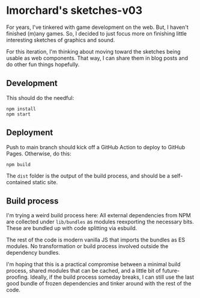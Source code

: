 # lmorchard's sketches-v03

For years, I've tinkered with game development on the web. But, I haven't finished (m)any games. So, I decided to just focus more on finishing little interesting sketches of graphics and sound.

For this iteration, I'm thinking about moving toward the sketches being usable as web components. That way, I can share them in blog posts and do other fun things hopefully.

## Development

This should do the needful:
```
npm install
npm start
```

## Deployment

Push to main branch should kick off a GitHub Action to deploy to GitHub Pages. Otherwise, do this:
```
npm build
```

The `dist` folder is the output of the build process, and should be a self-contained static site.

## Build process

I'm trying a weird build process here: All external dependencies from NPM are collected under `lib/bundles` as modules reexporting the necessary bits. These are bundled up with code splitting via esbuild.

The rest of the code is modern vanilla JS that imports the bundles as ES modules. No transformation or build process involved outside the dependency bundles.

I'm hoping that this is a practical compromise between a minimal build process, shared modules that can be cached, and a little bit of future-proofing. Ideally, if the build process someday breaks, I can still use the last good bundle of frozen dependencies and tinker around with the rest of the code.
